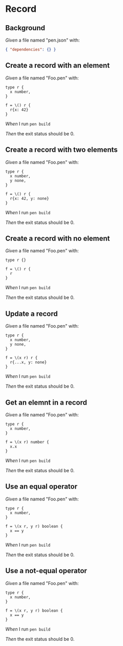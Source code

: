 # Record

## Background

_Given_ a file named "pen.json" with:

```json
{ "dependencies": {} }
```

## Create a record with an element

_Given_ a file named "Foo.pen" with:

```pen
type r {
  x number,
}

f = \() r {
  r{x: 42}
}
```

_When_ I run `pen build`

_Then_ the exit status should be 0.

## Create a record with two elements

_Given_ a file named "Foo.pen" with:

```pen
type r {
  x number,
  y none,
}

f = \() r {
  r{x: 42, y: none}
}
```

_When_ I run `pen build`

_Then_ the exit status should be 0.

## Create a record with no element

_Given_ a file named "Foo.pen" with:

```pen
type r {}

f = \() r {
  r
}
```

_When_ I run `pen build`

_Then_ the exit status should be 0.

## Update a record

_Given_ a file named "Foo.pen" with:

```pen
type r {
  x number,
  y none,
}

f = \(x r) r {
  r{...x, y: none}
}
```

_When_ I run `pen build`

_Then_ the exit status should be 0.

## Get an elemnt in a record

_Given_ a file named "Foo.pen" with:

```pen
type r {
  x number,
}

f = \(x r) number {
  x.x
}
```

_When_ I run `pen build`

_Then_ the exit status should be 0.

## Use an equal operator

_Given_ a file named "Foo.pen" with:

```pen
type r {
  x number,
}

f = \(x r, y r) boolean {
  x == y
}
```

_When_ I run `pen build`

_Then_ the exit status should be 0.

## Use a not-equal operator

_Given_ a file named "Foo.pen" with:

```pen
type r {
  x number,
}

f = \(x r, y r) boolean {
  x == y
}
```

_When_ I run `pen build`

_Then_ the exit status should be 0.
